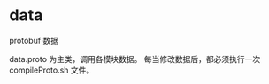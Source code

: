 data
========================
protobuf 数据

data.proto 为主类，调用各模块数据。
每当修改数据后，都必须执行一次 compileProto.sh 文件。
